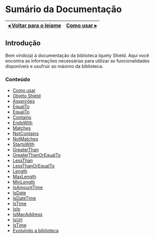 # Sumário da Documentação

[◂ Voltar para o leiame](leiame.md) | [Como usar ▸](01-como-usar.md)
-- | --

## Introdução

Bem vindo(a) à documentação da biblioteca Iquety Shield.
Aqui você encontra as informações necessárias para utilizar as funcionalidades
disponíveis e usufruir ao máximo da biblioteca.

### Conteúdo

- [Como usar](01-como-usar.md)
- [Objeto Shield](02-shield.md)
- [Asserções](03-assertions.md)
- [EqualTo](04-equalto.md)
- [EqualTo](04-notequalto.md)
- [Contains](05-contains.md)
- [EndsWith](05-endswith.md)
- [Matches](05-matches.md)
- [NotContains](05-notcontains.md)
- [NotMatches](05-notmatches.md)
- [StartsWith](05-startswith.md)
- [GreaterThan](06-greaterthan.md)
- [GreaterThanOrEqualTo](06-greaterthanorequalto.md)
- [LessThan](06-lessthan.md)
- [LessThanOrEqualTo](06-lessthanorequalto.md)
- [Length](07-length.md)
- [MaxLength](07-maxlength.md)
- [MinLength](07-minlength.md)
- [IsAmountTime](08-isamounttime.md)
- [IsDate](08-isdate.md)
- [IsDateTime](08-isdatetime.md)
- [IsTime](08-istime.md)
- [IsIp](09-isip.md)
- [IsMacAddress](09-ismacaddress.md)
- [IsUrl](09-isurl.md)
- [IsTime](10-isbrphonenumber.md)
- [Evoluindo a biblioteca](99-evoluindo.md)
